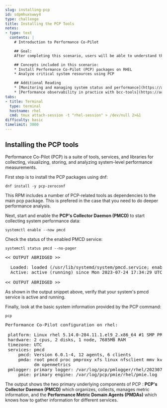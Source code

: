 ```yaml
---
slug: installing-pcp
id: sdpmhuxswwy4
type: challenge
title: Installing the PCP Tools
notes:
- type: text
  contents: |
    # Introduction to Performance Co-Pilot

    ## Goal:
    After completing this scenario, users will be able to understand the basics of Performance Co-Pilot (PCP) in RHEL, and use PCP to analyze system performance.

    ## Concepts included in this scenario:
    * Install Performance Co-Pilot (PCP) packages on RHEL
    * Analyze critical system resources using PCP

    ## Additional Reading
    * [Monitoring and managing system status and performance](https://access.redhat.com/documentation/gu-in/red_hat_enterprise_linux/9/html/monitoring_and_managing_system_status_and_performance/setting-up-pcp_monitoring-and-managing-system-status-and-performance#doc-wrapper)
    * [Performance observability in practice with bcc-tools](https://access.redhat.com/documentation/en-us/red_hat_enterprise_linux/8/html/monitoring_and_managing_system_status_and_performance/monitoring-performance-with-performance-co-pilot_monitoring-and-managing-system-status-and-performance)
tabs:
- title: Terminal
  type: terminal
  hostname: rhel
  cmd: tmux attach-session -t "rhel-session" > /dev/null 2>&1
difficulty: basic
timelimit: 3000
---
```

## Installing the PCP tools

Performance Co-Pilot (PCP) is a suite of tools, services, and libraries for collecting, visualizing, storing, and analyzing system-level performance measurements.

First step is to install the PCP packages using dnf:

```bash,run
dnf install -y pcp-zeroconf
```

This RPM includes a number of PCP-related tools as dependencies to the main pcp package. This is prefered in the case that you need to do deeper performance analysis.

Next, start and enable the **PCP's Collector Daemon (PMCD)** to start collecting system performance data:

```bash,run
systemctl enable --now pmcd
```

Check the status of the enabled PMCD service:

```bash,run
systemctl status pmcd --no-pager
```

<pre class="file">
<< OUTPUT ABRIDGED >>

  Loaded: loaded (/usr/lib/systemd/system/pmcd.service; enabled; preset: disabled)
  Active: active (running) since Mon 2023-07-24 17:34:29 UTC; 17s ago

<< OUTPUT ABRIDGED >>
</pre>

As shown in the output snippet above, verify that your system's pmcd service is active and running.

Finally, look at the basic system information provided by the PCP command:

```bash,run
pcp
```

<pre class="file">
Performance Co-Pilot configuration on rhel:

 platform: Linux rhel 5.14.0-284.11.1.el9_2.x86_64 #1 SMP PREEMPT_DYNAMIC Wed Apr 12 10:45:03 EDT 2023 x86_64
 hardware: 2 cpus, 2 disks, 1 node, 7685MB RAM
 timezone: UTC
 services: pmcd
     pmcd: Version 6.0.1-4, 12 agents, 6 clients
     pmda: root pmcd proc pmproxy xfs linux nfsclient mmv kvm jbd2
           dm openmetrics
 pmlogger: primary logger: /var/log/pcp/pmlogger/rhel/20230724.17.34
     pmie: primary engine: /var/log/pcp/pmie/rhel/pmie.log
</pre>

The output shows the two primary underlying components of PCP : **PCP's Collector Daemon (PMCD)** which organizes, collects, manages metric information, and the **Performance Metric Domain Agents (PMDAs)** which knows how to gather information for different services.